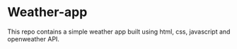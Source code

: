 # Weather-app
This repo contains a simple weather app built using html, css, javascript and openweather API.
